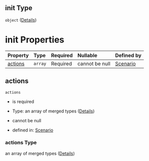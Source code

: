## init Type

`object` ([Details](schema-properties-init.md))

# init Properties

| Property            | Type    | Required | Nullable       | Defined by                                                                                                                          |
| :------------------ | :------ | :------- | :------------- | :---------------------------------------------------------------------------------------------------------------------------------- |
| [actions](#actions) | `array` | Required | cannot be null | [Scenario](schema-properties-init-properties-actions.md "https://example.com/schemas/scenario#/properties/init/properties/actions") |

## actions



`actions`

*   is required

*   Type: an array of merged types ([Details](schema-defs-step-properties-actions-items.md))

*   cannot be null

*   defined in: [Scenario](schema-properties-init-properties-actions.md "https://example.com/schemas/scenario#/properties/init/properties/actions")

### actions Type

an array of merged types ([Details](schema-defs-step-properties-actions-items.md))
